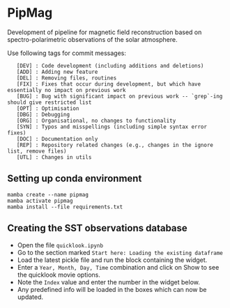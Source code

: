 # PipMag

Development of pipeline for magnetic field reconstruction based on spectro-polarimetric observations of the solar atmosphere.

Use following tags for commit messages:

       [DEV] : Code development (including additions and deletions)
       [ADD] : Adding new feature
       [DEL] : Removing files, routines
       [FIX] : Fixes that occur during development, but which have essentially no impact on previous work
       [BUG] : Bug with significant impact on previous work -- `grep`-ing should give restricted list
       [OPT] : Optimisation
       [DBG] : Debugging
       [ORG] : Organisational, no changes to functionality
       [SYN] : Typos and misspellings (including simple syntax error fixes)
       [DOC] : Documentation only
       [REP] : Repository related changes (e.g., changes in the ignore list, remove files)
       [UTL] : Changes in utils

## Setting up conda environment

    mamba create --name pipmag 
    mamba activate pipmag
    mamba install --file requirements.txt

## Creating the SST observations database

- Open the file `quicklook.ipynb`
- Go to the section marked `Start here: Loading the existing dataframe`
- Load the latest pickle file and run the block containing the widget.
- Enter a `Year, Month, Day, Time` combination and click on Show to see the quicklook movie options.
- Note the `Index` value and enter the number in the widget below.
- Any predefined info will be loaded in the boxes which can now be updated.
